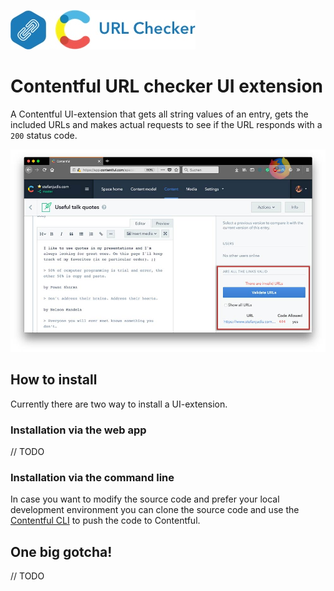 ![header](./somewhat-logo.jpg)

# Contentful URL checker UI extension

A Contentful UI-extension that gets all string values of an entry, gets the included URLs and makes actual requests to see if the URL responds with a `200` status code.

![Link checker UI-extension in the Contentful interface](./screenshot.jpg)

## How to install

Currently there are two way to install a UI-extension.

### Installation via the web app

// TODO

### Installation via the command line

In case you want to modify the source code and prefer your local development environment you can clone the source code and use the [Contentful CLI](https://github.com/contentful/contentful-cli/tree/master/docs/extension) to push the code to Contentful.

## One big gotcha!

// TODO